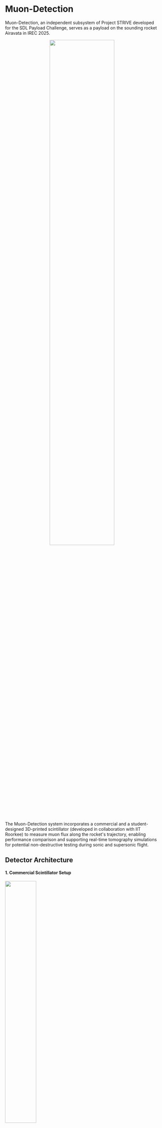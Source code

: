 # Muon-Detection
Muon-Detection, an independent subsystem of Project STRIVE developed for the SDL Payload Challenge, serves as a payload on the sounding rocket Airavata in IREC 2025.
<div align="center">
  <img src="https://github.com/user-attachments/assets/d4e2f2aa-2ff0-476b-a0a3-ba860b8dfd21" width="65%" />
</div>

The Muon-Detection system incorporates a commercial and a student-designed 3D-printed scintillator (developed in collaboration with IIT Roorkee) to measure muon flux along the rocket's trajectory, enabling performance comparison and supporting real-time tomography simulations for potential non-destructive testing during sonic and supersonic flight.

## Detector Architecture
#### 1. Commercial Scintillator Setup
<div align="left">
  <img src="https://github.com/user-attachments/assets/a4539032-57fd-46e9-a406-fab58e726042" width="45%" />
</div>
    
- Scintillator: BC-408 plastic scintillator (known for its high light yield and fast decay time)
- Photo-detector: 3mm × 3mm BROADCOM's AFBR-S4N33C013  SiPM (Silicon Photomultiplier)
- Associated Electronics

#### 2. Experimental 3D Printed Scintillator
<div align="left">
  <img src="https://github.com/user-attachments/assets/f0a06983-f850-4b3b-bb88-94683e8b09ae" width="45%" />
  <img src="https://github.com/user-attachments/assets/8e265499-d01c-4787-9d98-c18ac4b51bd5" width="45%" />
</div>

- Scintillation Components: Incorporated 2,5-diphenyloxazole (PPO) and a wavelength shifter.
- Scintillator Fabrication: Used an acrylate photo-curing monomer with aromatic rings as the base matrix.
- 3D Printing Process: Added a small amount of BAPO photo-initiator, poured the mixture into the 3D-printer VAT, and printed 100 µm layers sequentially (on top of each other) to form the final structure.

## SiPM PCB
The SiPM PCB is designed to interface with Silicon Photomultipliers (SiPMs) for detecting scintillation events. 
<div align="center">
  <img src="https://github.com/user-attachments/assets/df9995d7-597a-487e-8034-6f9907c64b21" width="45%" />
  <img src="https://github.com/user-attachments/assets/f526b58c-e5e8-4c39-8e34-ad291e90ccf3" width="42.75%" />
</div>

SiPM output signals are typically weak, so this PCB includes a carefully designed amplifier circuit that boosts the signal strength while preserving its integrity. 

The amplifier matches the SiPM’s voltage and current characteristics, ensuring a clean, low-noise signal that maintains the peak amplitude of fast analog pulses for accurate processing by the onboard microcontroller. 

Additionally, the PCB provides stable biasing and reliable signal routing to the data acquisition system, making it a critical component of the payload’s detection and readout chain.
